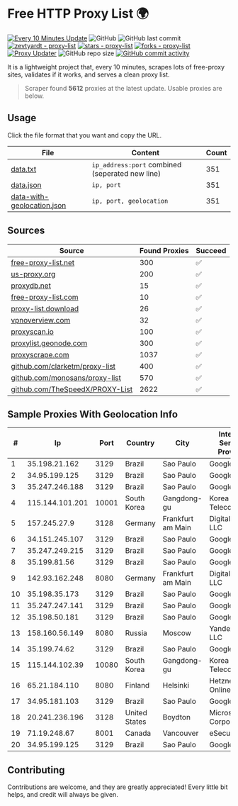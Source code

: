 
# Free HTTP Proxy List 🌍

[![Every 10 Minutes Update](https://github.com/mertguvencli/http-proxy-list/actions/workflows/main.yml/badge.svg?branch=main)](https://github.com/mertguvencli/http-proxy-list/actions/workflows/main.yml)
![GitHub](https://img.shields.io/github/license/mertguvencli/http-proxy-list)
![GitHub last commit](https://img.shields.io/github/last-commit/mertguvencli/http-proxy-list)
[![zevtyardt - proxy-list](https://img.shields.io/static/v1?label=zevtyardt&message=proxy-list&color=blue&logo=github)](https://github.com/zevtyardt/proxy-list "Go to GitHub repo")
[![stars - proxy-list](https://img.shields.io/github/stars/zevtyardt/proxy-list?style=social)](https://github.com/zevtyardt/proxy-list)
[![forks - proxy-list](https://img.shields.io/github/forks/zevtyardt/proxy-list?style=social)](https://github.com/zevtyardt/proxy-list)
[![Proxy Updater](https://github.com/zevtyardt/proxy-list/workflows/Proxy%20Updater/badge.svg)](https://github.com/zevtyardt/proxy-list/actions?query=workflow:"Proxy+Updater")
![GitHub repo size](https://img.shields.io/github/repo-size/zevtyardt/proxy-list)
[![GitHub commit activity](https://img.shields.io/github/commit-activity/m/zevtyardt/proxy-list?logo=commits)](https://github.com/zevtyardt/proxy-list/commits/main)

It is a lightweight project that, every 10 minutes, scrapes lots of free-proxy sites, validates if it works, and serves a clean proxy list.

> Scraper found **5612** proxies at the latest update. Usable proxies are below.

## Usage

Click the file format that you want and copy the URL.

|File|Content|Count|
|----|-------|-----|
|[data.txt](https://raw.githubusercontent.com/mertguvencli/http-proxy-list/main/proxy-list/data.txt)|`ip_address:port` combined (seperated new line)|351|
|[data.json](https://raw.githubusercontent.com/mertguvencli/http-proxy-list/main/proxy-list/data.json)|`ip, port`|351|
|[data-with-geolocation.json](https://raw.githubusercontent.com/mertguvencli/http-proxy-list/main/proxy-list/data-with-geolocation.json)|`ip, port, geolocation`|351|

## Sources

|Source|Found Proxies|Succeed|
|------|-------------|-------|
|[free-proxy-list.net](https://free-proxy-list.net)|300|✅|
|[us-proxy.org](https://www.us-proxy.org)|200|✅|
|[proxydb.net](http://proxydb.net)|15|✅|
|[free-proxy-list.com](https://free-proxy-list.com/?page=&port=&type%5B%5D=http&type%5B%5D=https&up_time=0&search=Search)|10|✅|
|[proxy-list.download](https://www.proxy-list.download/HTTP)|26|✅|
|[vpnoverview.com](https://vpnoverview.com/privacy/anonymous-browsing/free-proxy-servers)|32|✅|
|[proxyscan.io](https://www.proxyscan.io)|100|✅|
|[proxylist.geonode.com](https://proxylist.geonode.com/api/proxy-list?limit=300&page=1&sort_by=lastChecked&sort_type=desc&protocols=http,https)|300|✅|
|[proxyscrape.com](https://api.proxyscrape.com/v2/?request=displayproxies&protocol=http&timeout=10000&country=all&ssl=all&anonymity=all)|1037|✅|
|[github.com/clarketm/proxy-list](https://raw.githubusercontent.com/clarketm/proxy-list/master/proxy-list-raw.txt)|400|✅|
|[github.com/monosans/proxy-list](https://raw.githubusercontent.com/monosans/proxy-list/main/proxies/http.txt)|570|✅|
|[github.com/TheSpeedX/PROXY-List](https://raw.githubusercontent.com/TheSpeedX/PROXY-List/master/http.txt)|2622|✅|


## Sample Proxies With Geolocation Info

|#|Ip|Port|Country|City|Internet Service Provider|
|-|--|----|-------|----|-------------------------|
|1|35.198.21.162|3129|Brazil|Sao Paulo|Google LLC|
|2|34.95.199.125|3129|Brazil|Sao Paulo|Google LLC|
|3|35.247.246.188|3129|Brazil|Sao Paulo|Google LLC|
|4|115.144.101.201|10001|South Korea|Gangdong-gu|Korea Telecom|
|5|157.245.27.9|3128|Germany|Frankfurt am Main|DigitalOcean, LLC|
|6|34.151.245.107|3129|Brazil|Sao Paulo|Google LLC|
|7|35.247.249.215|3129|Brazil|Sao Paulo|Google LLC|
|8|35.199.81.56|3129|Brazil|Sao Paulo|Google LLC|
|9|142.93.162.248|8080|Germany|Frankfurt am Main|DigitalOcean, LLC|
|10|35.198.35.173|3129|Brazil|Sao Paulo|Google LLC|
|11|35.247.247.141|3129|Brazil|Sao Paulo|Google LLC|
|12|35.198.50.181|3129|Brazil|Sao Paulo|Google LLC|
|13|158.160.56.149|8080|Russia|Moscow|Yandex.Cloud LLC|
|14|35.199.74.62|3129|Brazil|Sao Paulo|Google LLC|
|15|115.144.102.39|10080|South Korea|Gangdong-gu|Korea Telecom|
|16|65.21.184.110|8080|Finland|Helsinki|Hetzner Online GmbH|
|17|34.95.181.103|3129|Brazil|Sao Paulo|Google LLC|
|18|20.241.236.196|3128|United States|Boydton|Microsoft Corporation|
|19|71.19.248.67|8001|Canada|Vancouver|eSecureData|
|20|34.95.199.125|3129|Brazil|Sao Paulo|Google LLC|



## Contributing

Contributions are welcome, and they are greatly appreciated! Every
little bit helps, and credit will always be given.

